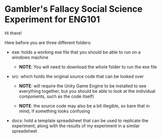 # Gambler's Fallacy Social Science Experiment for ENG101 

Hi there!

Here before you are three different folders:
* exe: holds a working exe file that you should be able to run on a windows machine

  - **NOTE**: You will need to download the whole folder to run the exe file

* src: which holds the original source code that can be looked over 

  - **NOTE**: will require the Unity Game Engine to be installed to see everything together, but you should be able to look at the individual components, such as the code itself)

  - **NOTE**: the source code may also be a bit illegible, so bare that in mind, if something looks confusing

* docs: hold a template spreadsheet that can be used to replicate the experiment, along with the results of my experiment in a similar spreadsheet

